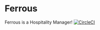 # Ferrous
Ferrous is a Hospitality Manager!
[![CircleCI](https://circleci.com/gh/pulsejet/ferrous.svg?style=shield)](https://circleci.com/gh/pulsejet/ferrous)
